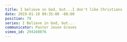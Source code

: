 ```yaml
---
title: I believe in God, but...I don't like Christians
date: 2019-01-10 09:35:00 -08:00
position: 79
series: I Believe in God, but...
communicator: Pastor Jason Graves
vimeo_id: 294168076
---
```


